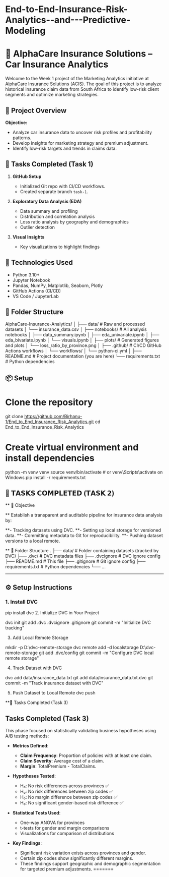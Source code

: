 # End-to-End-Insurance-Risk-Analytics--and---Predictive-Modeling
# 🚗 AlphaCare Insurance Solutions – Car Insurance Analytics

Welcome to the Week 1 project of the Marketing Analytics initiative at AlphaCare Insurance Solutions (ACIS). The goal of this project is to analyze historical insurance claim data from South Africa to identify low-risk client segments and optimize marketing strategies.

## 📁 Project Overview

**Objective:**  
- Analyze car insurance data to uncover risk profiles and profitability patterns.
- Develop insights for marketing strategy and premium adjustment.
- Identify low-risk targets and trends in claims data.

## 📌 Tasks Completed (Task 1)

1. **GitHub Setup**
   - Initialized Git repo with CI/CD workflows.
   - Created separate branch `task-1`.

2. **Exploratory Data Analysis (EDA)**
   - Data summary and profiling
   - Distribution and correlation analysis
   - Loss ratio analysis by geography and demographics
   - Outlier detection

3. **Visual Insights**
   - Key visualizations to highlight findings

## 🔧 Technologies Used

- Python 3.10+
- Jupyter Notebook
- Pandas, NumPy, Matplotlib, Seaborn, Plotly
- GitHub Actions (CI/CD)
- VS Code / JupyterLab

## 📂 Folder Structure

AlphaCare-Insurance-Analytics/
│
├── data/ # Raw and processed datasets
│ └── insurance_data.csv
│
├── notebooks/ # All analysis notebooks
│ ├── data_summary.ipynb
│ ├── eda_univariate.ipynb
│ ├── eda_bivariate.ipynb
│ └── visuals.ipynb
│
├── plots/ # Generated figures and plots
│ └── loss_ratio_by_province.png
│
├── .github/ # CI/CD GitHub Actions workflows
│ └── workflows/
│ └── python-ci.yml
│
├── README.md # Project documentation (you are here)
└── requirements.txt # Python dependencies



## 📦 Setup
# Clone the repository
git clone https://github.com/Birhanu-1/End_to_End_Insurance_Risk_Analytics.git
cd End_to_End_Insurance_Risk_Analytics

# Create virtual environment and install dependencies
python -m venv venv
source venv/bin/activate  # or venv\Scripts\activate on Windows
pip install -r requirements.txt




## **📌 𝗧𝗔𝗦𝗞𝗦 𝗖𝗢𝗠𝗣𝗟𝗘𝗧𝗘𝗗 (𝗧𝗔𝗦𝗞 𝟮)**
** 🧾 Objective

** Establish a transparent and auditable pipeline for insurance data analysis by:

**- Tracking datasets using DVC.
**- Setting up local storage for versioned data.
**- Committing metadata to Git for reproducibility.
**- Pushing dataset versions to a local remote. 

** 📁 Folder Structure
.
├── data/ # Folder containing datasets (tracked by DVC)
├── .dvc/ # DVC metadata files
├── .dvcignore # DVC ignore config
├── README.md # This file
├── .gitignore # Git ignore config
├── requirements.txt # Python dependencies
└── ...

---

## ⚙️ Setup Instructions

### 1. Install DVC

pip install dvc
2. Initialize DVC in Your Project

dvc init
git add .dvc .dvcignore .gitignore
git commit -m "Initialize DVC tracking"

3. Add Local Remote Storage

mkdir -p D:\dvc-remote-storage
dvc remote add -d localstorage D:\dvc-remote-storage
git add .dvc/config
git commit -m "Configure DVC local remote storage"

4. Track Dataset with DVC

dvc add data/insurance_data.txt
git add data/insurance_data.txt.dvc
git commit -m "Track insurance dataset with DVC"

5. Push Dataset to Local Remote
dvc push

**📌 Tasks Completed (Task 3) 
## **Tasks Completed (Task 3)**

This phase focused on statistically validating business hypotheses using A/B testing methods:

- **Metrics Defined**:
  - **Claim Frequency**: Proportion of policies with at least one claim.
  - **Claim Severity**: Average cost of a claim.
  - **Margin**: TotalPremium - TotalClaims.

- **Hypotheses Tested**:
  - H₀: No risk differences across provinces ✅
  - H₀: No risk differences between zip codes ✅
  - H₀: No margin difference between zip codes ✅
  - H₀: No significant gender-based risk difference ✅

- **Statistical Tests Used**:
  - One-way ANOVA for provinces
  - t-tests for gender and margin comparisons
  - Visualizations for comparison of distributions

- **Key Findings**:
  - Significant risk variation exists across provinces and gender.
  - Certain zip codes show significantly different margins.
  - These findings support geographic and demographic segmentation for targeted premium adjustments.
=======
